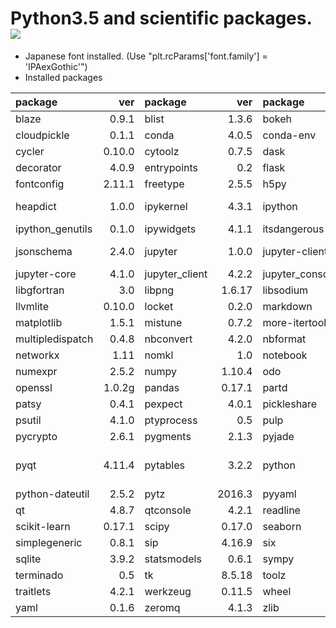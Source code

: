 Python3.5 and scientific packages. [![](https://badge.imagelayers.io/tsutomu7/scientific-python:latest.svg)](https://imagelayers.io/?images=tsutomu7/scientific-python:latest)
======

- Japanese font installed. (Use "plt.rcParams['font.family'] = 'IPAexGothic'")
- Installed packages

package|ver|package|ver|package|ver|package|ver
:--|--:|:--|--:|:--|--:|:--|--:
blaze|0.9.1|blist|1.3.6|bokeh|0.11.1|chest|0.2.3
cloudpickle|0.1.1|conda|4.0.5|conda-env|2.4.5|configparser|3.5.0b2
cycler|0.10.0|cytoolz|0.7.5|dask|0.8.1|datashape|0.5.1
decorator|4.0.9|entrypoints|0.2|flask|0.10.1|flask-cors|2.1.2
fontconfig|2.11.1|freetype|2.5.5|h5py|2.6.0|hdf5|1.8.16
heapdict|1.0.0|ipykernel|4.3.1|ipython|4.1.2|ipython-genutils|0.1.0
ipython_genutils|0.1.0|ipywidgets|4.1.1|itsdangerous|0.24|jinja2|2.8
jsonschema|2.4.0|jupyter|1.0.0|jupyter-client|4.2.2|jupyter-console|4.1.1
jupyter-core|4.1.0|jupyter_client|4.2.2|jupyter_console|4.1.1|jupyter_core|4.1.0
libgfortran|3.0|libpng|1.6.17|libsodium|1.0.3|libxml2|2.9.2
llvmlite|0.10.0|locket|0.2.0|markdown|2.6.6|markupsafe|0.23
matplotlib|1.5.1|mistune|0.7.2|more-itertools|2.2|mpmath|0.19
multipledispatch|0.4.8|nbconvert|4.2.0|nbformat|4.0.1|ncurses|5.9
networkx|1.11|nomkl|1.0|notebook|4.1.0|numba|0.25.0
numexpr|2.5.2|numpy|1.10.4|odo|0.4.2|openblas|0.2.14
openssl|1.0.2g|pandas|0.17.1|partd|0.3.2|path.py|8.2
patsy|0.4.1|pexpect|4.0.1|pickleshare|0.5|pip|8.1.1
psutil|4.1.0|ptyprocess|0.5|pulp|1.6.1|pycosat|0.6.1
pycrypto|2.6.1|pygments|2.1.3|pyjade|4.0.0|pyparsing|2.0.3
pyqt|4.11.4|pytables|3.2.2|python|3.5.1|python-contrib-nbextensions|alpha
python-dateutil|2.5.2|pytz|2016.3|pyyaml|3.11|pyzmq|15.2.0
qt|4.8.7|qtconsole|4.2.1|readline|6.2|requests|2.9.1
scikit-learn|0.17.1|scipy|0.17.0|seaborn|0.7.0|setuptools|20.3
simplegeneric|0.8.1|sip|4.16.9|six|1.10.0|sqlalchemy|1.0.12
sqlite|3.9.2|statsmodels|0.6.1|sympy|1.0|tables|3.2.2
terminado|0.5|tk|8.5.18|toolz|0.7.4|tornado|4.3
traitlets|4.2.1|werkzeug|0.11.5|wheel|0.29.0|xz|5.0.5
yaml|0.1.6|zeromq|4.1.3|zlib|1.2.8||
